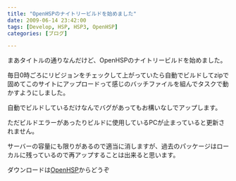 ```yaml
---
title: "OpenHSPのナイトリービルドを始めました"
date: 2009-06-14 23:42:00
tags: [Develop, HSP, HSP3, OpenHSP]
categories: [ブログ]

---
```


まあタイトルの通りなんだけど、OpenHSPのナイトリービルドを始めました。

毎日0時ごろにリビジョンをチェックして上がっていたら自動でビルドしてzipで固めてこのサイトにアップロードって感じのバッチファイルを組んでタスクで動かすようにしました。

自動でビルドしているだけなんでバグがあってもお構いなしでアップします。

ただビルドエラーがあったりビルドに使用しているPCが止まっていると更新されません。

サーバーの容量にも限りがあるので適当に消しますが、過去のパッケージはローカルに残っているので再アップすることは出来ると思います。

ダウンロードは[OpenHSP][1]からどうぞ

 [1]: /blog/categories/HSP
